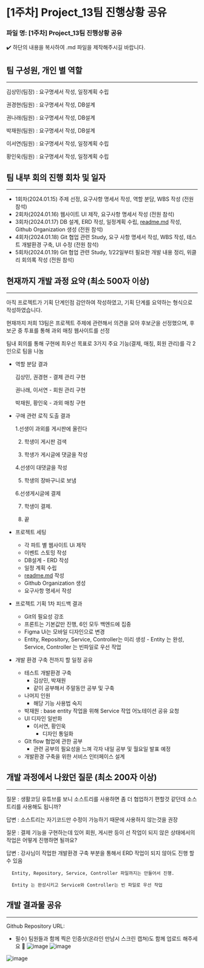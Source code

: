 # [1주차] Project_13팀 진행상황 공유

### 파일 명: [1주차] Project_13팀 진행상황 공유

<aside>
✔️ 하단의 내용을 복사하여 .md 파일을 제작해주시길 바랍니다.

</aside>

## 팀 구성원, 개인 별 역할

---

김상민(팀장)  : 요구명세서 작성, 일정계획 수립

권경현(팀원) : 요구명세서 작성, DB설계

권나래(팀원) : 요구명세서 작성, DB설계

박재원(팀원) : 요구명세서 작성, DB설계

이서연(팀원) : 요구명세서 작성, 일정계획 수립

황인욱(팀원) : 요구명세서 작성, 일정계획 수립 

## 팀 내부 회의 진행 회차 및 일자

---

- 1회차(2024.01.15) 주제 선정, 요구사항 명세서 작성, 역할 분담, WBS 작성 (전원 참석)
- 2회차(2024.01.16) 웹사이트 UI 제작, 요구사항 명세서 작성 (전원 참석)
- 3회차(2024.01.17) DB 설계, ERD 작성, 일정계획 수립, [readme.md](http://readme.md) 작성, Github Organization 생성 (전원 참석)
- 4회차(2024.01.18) Git 협업 관련 Study, 요구 사항 명세서 작성, WBS 작성, 테스트 개발환경 구축, UI 수정 (전원 참석)
- 5회차(2024.01.19) Git 협업 관련 Study, 1/22일부터 필요한 개발 내용 정리, 위클리 회의록 작성 (전원 참석)

## 현재까지 개발 과정 요약 (최소 500자 이상)

---

아직 프로젝트가 기획 단계인점 감안하여 작성하였고, 기획 단계를 요약하는 형식으로 작성하였습니다.

현재까지 저희 13팀은 프로젝트 주제에 관련해서 의견을 모아 후보군을 선정했으며, 후보군 중 투표를 통해 과외 매칭 웹사이트를 선정

팀내 회의를 통해 구현에 최우선 목표로 3가지 주요 기능(결제, 매칭, 회원 관리)를 각 2인으로 팀을 나눔

- 역할 분담 결과
    
    김상민, 권경현 - 결제 관리 구현
    
    권나래, 이서연 - 회원 관리 구현
    
    박재원, 황인욱 - 과외 매칭 구현
    
- 구매 관련 로직 도출 결과
    
    1.선생이 과외를 게시판에 올린다
    
    2. 학생이 게시판 검색
    
    3. 학생가 게시글에 댓글을 작성
    
    4.선생이 대댓글을 작성
    
    5. 학생의 장바구니로 보냄
    
    6.선생게시글에 결제
    
    7. 학생이 결제.
    
    8. 끝
    

- 프로젝트 세팅
    - 각 파트 별 웹사이트 Ui 제작
    - 이벤트 스토밍 작성
    - DB설계 - ERD 작성
    - 일정 계획 수립
    - [readme.md](http://readme.md) 작성
    - Github Organization 생성
    - 요구사항 명세서 작성

- 프로젝트 기획 1차 피드백 결과
    - Git의 필요성 강조
    - 프론트는 기본값만 진행, 6인 모두 백엔드에 집중
    - Figma Ui는 모바일 디자인으로 변경
    - Entity, Repository, Service, Controller는 미리 생성 -  Entity 는 완성, Service, Controller 는 빈파일로 우선 작업

- 개발 환경 구축 전까지 할 일정 공유
    - 테스트 개발환경 구축
        - 김상민, 박재원
        - 같이 공부해서 주말동안 공부 및 구축
    - 나머지 인원
        - 해당 기능 사용법 숙지
    - 박재원 : base entity 작업을 위해 Service 작업 어노테이션 공유 요청
    - UI 디자인 일반화
        - 이서연, 황인욱
            - 디자인 통일화
    - GIt flow 협업에 관한 공부
        - 관련 공부의 필요성을 느껴 각자 내일 공부 및 월요일 발표 예정
    - 개발환경 구축을 위한 서비스 인터페이스 설계
        
        

## 개발 과정에서 나왔던 질문 (최소 200자 이상)

---

질문 :  생활코딩 유튜브를 보니 소스트리를 사용하면 좀 더 협업하기 편할것 같던데 소스트리를   사용해도 됩니까?

답변 : 소스트리는 자기코드만 수정이 가능하기 때문에 사용하지 않는것을 권장

질문 : 결제 기능을 구현하는데 있어 회원, 게시판 등이 선 작업이 되지 않은 상태에서의 작업은 어떻게 진행하면 될까요?

답변 :  강사님이 작업한 개발환경 구축 부분을 통해서 ERD 작업이 되지 않아도 진행 할 수 있음

      Entity, Repository, Service, Controller 파일까지는 만들어서 진행.

      Entity 는 완성시키고 Service와 Controller는 빈 파일로 우선 작업
       

## 개발 결과물 공유

---

Github Repository URL: 

- 필수) 팀원들과 함께 찍은 인증샷(온라인 만남시 스크린 캡쳐)도 함께 업로드 해주세요 🙂
![image](https://github.com/Project-13-end/Project-13-end/assets/148305917/d150e107-cb98-4ea1-ac4f-8617f0b3858c)
![image](https://github.com/Project-13-end/Project-13-end/assets/148305917/ce2570ab-1a34-461e-bfa1-a9c82be5632b)

![image](https://github.com/Project-13-end/Project-13-end/assets/148305917/1b025c7b-faff-473b-b653-d41ce6d8c682)


